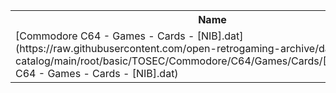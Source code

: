 <table>
<tr><th>Name</th><th>Size</th></tr>
<tr><td>[Commodore C64 - Games - Cards - [NIB].dat](https://raw.githubusercontent.com/open-retrogaming-archive/dat-catalog/main/root/basic/TOSEC/Commodore/C64/Games/Cards/[NIB]/Commodore C64 - Games - Cards - [NIB].dat)</td><td>10344</td></tr>
</table>
